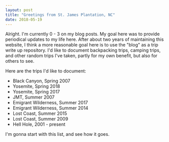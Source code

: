 ```yaml
---
layout: post
title: "Greetings from St. James Plantation, NC"
date: 2018-05-19
---
```


Alright. I'm currently 0 - 3 on my blog posts. My goal here was to provide periodical updates to my life here. After about two years of maintaining this website, I think a more reasonable goal here is to use the "blog" as a trip write up repository. I'd like to document backpacking trips, camping trips, and other random trips I've taken, partly for my own benefit, but also for others to see.

Here are the trips I'd like to document:

* Black Canyon, Spring 2007
* Yosemite, Spring 2018
* Yosemite, Spring 2017
* JMT, Summer 2007
* Emigrant Wilderness, Summer 2017
* Emigrant Wilderness, Summer 2014
* Lost Coast, Summer 2015
* Lost Coast, Summer 2009
* Hell Hole, 2001 - present

I'm gonna start with this list, and see how it goes.